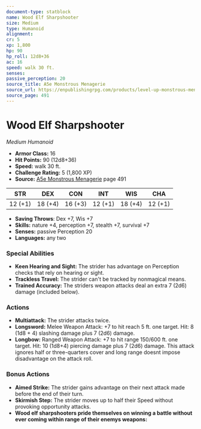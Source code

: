 ```yaml
---
document-type: statblock
name: Wood Elf Sharpshooter
size: Medium
type: Humanoid
alignment: 
cr: 5
xp: 1,800
hp: 90
hp_roll: 12d8+36
ac: 16
speed: walk 30 ft.
senses: 
passive_perception: 20
source_title: A5e Monstrous Menagerie
source_url: https://enpublishingrpg.com/products/level-up-monstrous-menagerie-a5e
source_page: 491
---
```


# Wood Elf Sharpshooter

*Medium* *Humanoid*

- **Armor Class:** 16
- **Hit Points:** 90 (12d8+36)
- **Speed:** walk 30 ft.
- **Challenge Rating:** 5 (1,800 XP)
- **Source:** [A5e Monstrous Menagerie](https://enpublishingrpg.com/products/level-up-monstrous-menagerie-a5e) page 491

| STR | DEX | CON | INT | WIS | CHA |
| --- | --- | --- | --- | --- | --- |
| 12 (+1) | 18 (+4) | 16 (+3) | 12 (+1) | 18 (+4) | 12 (+1) |

- **Saving Throws**: Dex +7, Wis +7
- **Skills:** nature +4, perception +7, stealth +7, survival +7
- **Senses:** passive Perception 20
- **Languages:** any two

### Special Abilities

- **Keen Hearing and Sight:** The strider has advantage on Perception checks that rely on hearing or sight.
- **Trackless Travel:** The strider can't be tracked by nonmagical means.
- **Trained Accuracy:** The striders weapon attacks deal an extra 7 (2d6) damage (included below).

### Actions

- **Multiattack:** The strider attacks twice.
- **Longsword:** Melee Weapon Attack: +7 to hit  reach 5 ft.  one target. Hit: 8 (1d8 + 4) slashing damage plus 7 (2d6) damage.
- **Longbow:** Ranged Weapon Attack: +7 to hit  range 150/600 ft.  one target. Hit: 10 (1d8+4) piercing damage plus 7 (2d6) damage. This attack ignores half or three-quarters cover  and long range doesnt impose disadvantage on the attack roll.

### Bonus Actions

- **Aimed Strike:** The strider gains advantage on their next attack made before the end of their turn.
- **Skirmish Step:** The strider moves up to half their Speed without provoking opportunity attacks.
- **Wood elf sharpshooters pride themselves on winning a battle without ever coming within range of their enemys weapons:** 
